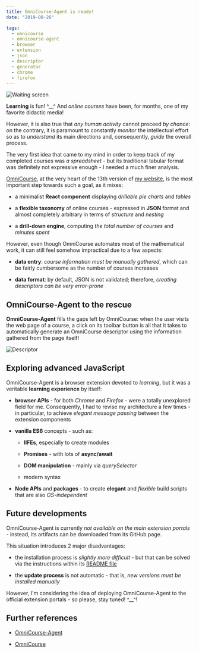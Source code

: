 ```yaml
---
title: OmniCourse-Agent is ready!
date: "2019-08-26"

tags:
  - omnicourse
  - omnicourse-agent
  - browser
  - extension
  - json
  - descriptor
  - generator
  - chrome
  - firefox
---
```


![Waiting screen](waiting.png)

**Learning** is fun! ^\_\_^ And _online courses_ have been, for months, one of my favorite didactic media!

However, it is also true that _any human activity_ cannot proceed _by chance_: on the contrary, it is paramount to constantly _monitor_ the intellectual effort so as to _understand_ its main directions and, consequently, _guide_ the overall process.

The very first idea that came to my mind in order to keep track of my completed courses was _a spreadsheet_ - but its traditional tabular format was definitely not expressive enough - I needed a much finer analysis.

[OmniCourse](https://github.com/giancosta86/OmniCourse), at the very heart of the 13th version of [my website](https://gianlucacosta.info/), is the most important step towards such a goal, as it mixes:

- a minimalist **React component** displaying _drillable pie charts_ and _tables_

- a **flexible taxonomy** of online courses - expressed in **JSON** format and almost completely arbitrary in terms of _structure_ and _nesting_

- a **drill-down engine**, computing _the total number of courses_ and _minutes spent_

However, even though OmniCourse automates most of the mathematical work, it can still feel somehow impractical due to a few aspects:

- **data entry**: _course information must be manually gathered_, which can be fairly cumbersome as the number of courses increases

- **data format**: by default, JSON is not validated; therefore, _creating descriptors can be very error-prone_

## OmniCourse-Agent to the rescue

**OmniCourse-Agent** fills the gaps left by OmniCourse: when the user visits the web page of a course, a click on its toolbar button is all that it takes to automatically generate an OmniCourse descriptor using the information gathered from the page itself!

![Descriptor](descriptor.png)

## Exploring advanced JavaScript

OmniCourse-Agent is a browser extension devoted to _learning_, but it was a veritable **learning experience** by itself:

- **browser APIs** - for both _Chrome_ and _Firefox_ - were a totally unexplored field for me. Consequently, I had to revise my architecture a few times - in particular, to achieve _elegant message passing_ between the extension components

- **vanilla ES6** concepts - such as:

  - **IIFEs**, especially to create modules

  - **Promises** - with lots of **async/await**

  - **DOM manipulation** - mainly via _querySelector_

  - modern syntax

- **Node APIs** and **packages** - to create **elegant** and _flexible_ build scripts that are also _OS-independent_

## Future developments

OmniCourse-Agent is currently _not available on the main extension portals_ - instead, its artifacts can be downloaded from its GitHub page.

This situation introduces 2 major disadvantages:

- the installation process is _slightly more difficult_ - but that can be solved via the instructions within its [README file](https://github.com/giancosta86/OmniCourse-Agent/blob/master/README.md)

- the **update process** is not automatic - that is, _new versions must be installed manually_

However, I'm considering the idea of deploying OmniCourse-Agent to the official extension portals - so please, stay tuned! ^\_\_^!

## Further references

- [OmniCourse-Agent](https://github.com/giancosta86/OmniCourse-Agent)

- [OmniCourse](https://github.com/giancosta86/OmniCourse)
